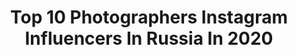---
title: Top 10 Photographers Instagram Influencers In Russia In 2020
description: >-
  Find top photographers Instagram influencers in Russia in 2020. Most popular hashtags: #portrait #moscow #fashionphotography.
platform: Instagram
hits: 968
text_top: Discover the top-rated Instagram profiles on inBeat.
text_bottom: Our platform aggregates 968 Instagram influencers like this in Russia for you to collaborate.
profiles:
  - username: "makarova_tatyana"
    fullname: >-
      Tatyana Makarova
    bio: >-
      PHOTOGRAPHER
    location: "Russia"
    followers: 6138
    engagement: 838
    commentsToLikes: 0.066579
    id: ck6u4lhlk4eck0j71gp3h4qw6
    verified: false
    hashtags: ""
  - username: "anvarnorov"
    fullname: >-
      Anvar Norov
    bio: >-
      Photographer .
    location: "Russia"
    followers: 57093
    engagement: 147
    commentsToLikes: 0.021293
    id: ck55oih7k8f110i117zju3f2i
    verified: false
    hashtags: "#etretat"
  - username: "ooceaninsideme"
    fullname: >-
      Dasha Mayer
    bio: >-
      photographer
    location: "Russia"
    followers: 6767
    engagement: 464
    commentsToLikes: 0.029188
    id: ck5q39qwrjwsv0i11tbkl92dk
    verified: false
    hashtags: "#model, #loc, #muah, #models"
  - username: "slavafilippov"
    fullname: >-
      Slava Filippov
    bio: >-
      Photographer
    location: "Russia"
    followers: 24928
    engagement: 72
    commentsToLikes: 0.012151
    id: ck0w45e6qwwgi0i192fuysri9
    verified: false
    hashtags: "#moscow, #portraitphotography, #smoke, #portrait"
  - username: "fuadsahverdiyev"
    fullname: >-
      PHOTOGRAPHER 🇦🇿
    bio: >-
      wedding & event photographer contact us • whatsapp ✆ +994 55 513 00 46
    location: "Russia"
    followers: 86969
    engagement: 184
    commentsToLikes: 0.007144
    id: ck8t0acftrdsu0j78yr274qrd
    verified: false
    hashtags: "#fuadshahverdiyev"
  - username: "galantnyy"
    fullname: >-
      Grisha Galantnyy
    bio: >-
      Photographer
    location: "Russia"
    followers: 5329
    engagement: 928
    commentsToLikes: 0.063612
    id: ck134el0nw2i60i19t2bpe1ox
    verified: false
    hashtags: "#y3, #tanahlot, #sunset, #waterfall"
  - username: "seyanyr"
    fullname: >-
      С̲э̲я̲н̲и̲р̲
    bio: >-
      •ᴺᵒᵗ ᵃ ᶜᵒˢᵖˡᵃʸᵉʳ/ᵖʰᵒᵗᵒᵍʳᵃᵖʰᵉʳ/ʰᵘᵐᵃⁿ😂✌ • ᵂⁱᵗᶜʰ 😏🍄
    location: "Russia"
    followers: 2484
    engagement: 6275
    commentsToLikes: 0.156021
    id: ck8t66qh1cfuv0j78zmskjuru
    verified: false
    hashtags: "#usagitsukino, #sailormooncosplay, #sailorchibimoon, #cosplaycommunity"
  - username: "sofia__summer"
    fullname: >-
      Sofia
    bio: >-
      💄Sofia ⭐️21 👩‍🎓МГТУ им. Н.Э.Баумана 📸model, photographer @photographer_s.kaymashnikova
    location: "Russia"
    followers: 6320
    engagement: 3631
    commentsToLikes: 0.095165
    id: ck136slum82ac0i193903lniy
    verified: false
    hashtags: ""
  - username: "pouriyakafaeiii"
    fullname: >-
      pouriya kafaei
    bio: >-
      🧿 © Pouriyakafaei Photography 🧿 / خدا با من است / Photographer / Director / 🐈 They Call Me GARFIELD 🐈
    location: "Russia"
    followers: 46275
    engagement: 775
    commentsToLikes: 0.115407
    id: ck5c8dtz699pv0i11kfpbm7xb
    verified: false
    hashtags: "#yourvisiongallery, #moodyports, #imiragemagazine, #portraits"
  - username: "diana_aleksandrovich"
    fullname: >-
      Diana Aleksandrovich
    bio: >-
      PHOTOGRAPHER🇷🇺Moscow Обучение съемке и обработке. Видеоуроки. 📞 +79096504321
    location: "Russia"
    followers: 148867
    engagement: 633
    commentsToLikes: 0.044177
    id: ck0w58wtu2h4i0i190byrhnbb
    verified: false
    hashtags: ""
---